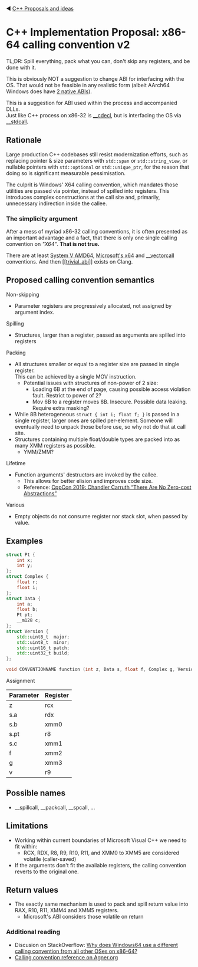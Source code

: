 ﻿:arrow_backward: [C++ Proposals and ideas](README.md)

# C++ Implementation Proposal: x86-64 calling convention v2

TL;DR: Spill everything, pack what you can, don't skip any registers, and be done with it.

This is obviously NOT a suggestion to change ABI for interfacing with the OS.
That would not be feasible in any realistic form
(albeit AArch64 Windows does have [2 native ABIs](https://learn.microsoft.com/en-us/windows/arm/arm64ec)).

This is a suggestion for ABI used within the process and accompanied DLLs.  
Just like C++ process on x86-32 is [__cdecl](https://learn.microsoft.com/en-us/cpp/cpp/cdecl),
but is interfacing the OS via [__stdcall](https://learn.microsoft.com/en-us/cpp/cpp/stdcall).

## Rationale

Large production C++ codebases still resist modernization efforts,
such as replacing pointer & size parameters with `std::span` or `std::string_view`,
or nullable pointers with `std::optional` or `std::unique_ptr`,
for the reason that doing so is significant measurable pessimisation.

The culprit is Windows' X64 calling convention, which mandates those utilities are passed via pointer,
instead of spilled into registers.
This introduces complex constructions at the call site and, primarily, unnecessary indirection inside the callee.

### The simplicity argument

After a mess of myriad x86-32 calling conventions, it is often presented as an important advantage and a fact,
that there is only one single calling convention on *"X64"*. **That is not true.**

There are at least
[System V AMD64](https://en.wikipedia.org/wiki/X86_calling_conventions?useskin=vector#x86-64_calling_conventions),
[Microsoft's x64](https://learn.microsoft.com/en-us/cpp/build/x64-calling-convention?view=msvc-170)
and
[__vectorcall](https://learn.microsoft.com/en-us/cpp/cpp/vectorcall?view=msvc-170) conventions.
And then [[[trivial_abi]]](https://quuxplusone.github.io/blog/2018/05/02/trivial-abi-101/) exists on Clang.

## Proposed calling convention semantics

Non-skipping
* Parameter registers are progressively allocated, not assigned by argument index.

Spilling
* Structures, larger than a register, passed as arguments are spilled into registers

Packing
* All structures smaller or equal to a register size are passed in single register.  
  This can be achieved by a single MOV instruction.
  * Potential issues with structures of non-power of 2 size:
    * Loading 6B at the end of page, causing possible access violation fault. Restrict to power of 2?
    * Mov 6B to a register moves 8B. Insecure. Possible data leaking. Require extra masking?
* While 8B heterogeneous `struct { int i; float f; }` is passed in a single register,
  larger ones are spilled per-element. Someone will eventually need to unpack those before use,
  so why not do that at call site.
* Structures containing multiple float/double types are packed into as many XMM registers as possible.
  * YMM/ZMM?

Lifetime
* Function arguments' destructors are invoked by the callee.
  * This allows for better elision and improves code size.
  * Reference: [CppCon 2019: Chandler Carruth “There Are No Zero-cost Abstractions”](https://www.youtube.com/watch?v=rHIkrotSwcc)

Various
* Empty objects do not consume register nor stack slot, when passed by value.

## Examples

```cpp
struct Pt {
    int x;
    int y;
};
struct Complex {
    float r;
    float i;
};
struct Data {
    int a;
    float b;
    Pt pt;
    __m128 c;
};
struct Version {
    std::uint8_t  major;
    std::uint8_t  minor;
    std::uint16_t patch;
    std::uint32_t build;
};

void CONVENTIONNAME function (int z, Data s, float f, Complex g, Version v);
```

Assignment

Parameter | Register
-|-
z | rcx
s.a | rdx
s.b | xmm0
s.pt | r8
s.c | xmm1
f | xmm2
g | xmm3
v | r9

## Possible names

* __spillcall, __packcall, __spcall, ...

## Limitations

* Working within current boundaries of Microsoft Visual C++ we need to fit within:
   * RCX, RDX, R8, R9, R10, R11, and XMM0 to XMM5 are considered volatile (caller-saved)
* If the arguments don't fit the available registers, the calling convention reverts to the original one.

## Return values

* The exactly same mechanism is used to pack and spill return value into RAX, R10, R11, XMM4 and XMM5 registers.
  * Microsoft's ABI considers those volatile on return

### Additional reading

* Discusion on StackOverflow: [Why does Windows64 use a different calling convention from all other OSes on x86-64?](https://stackoverflow.com/questions/4429398/why-does-windows64-use-a-different-calling-convention-from-all-other-oses-on-x86)
* [Calling convention reference on Agner.org](https://www.agner.org/optimize/calling_conventions.pdf)

